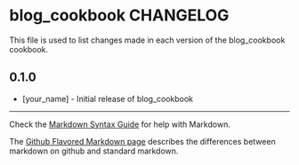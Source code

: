 blog_cookbook CHANGELOG
=======================

This file is used to list changes made in each version of the blog_cookbook cookbook.

0.1.0
-----
- [your_name] - Initial release of blog_cookbook

- - -
Check the [Markdown Syntax Guide](http://daringfireball.net/projects/markdown/syntax) for help with Markdown.

The [Github Flavored Markdown page](http://github.github.com/github-flavored-markdown/) describes the differences between markdown on github and standard markdown.

